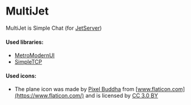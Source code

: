 # MultiJet
MultiJet is Simple Chat (for [JetServer](https://github.com/Informatiger/JetServer))

#### Used libraries:
* [MetroModernUI](https://github.com/dennismagno/metroframework-modern-ui)
* [SimpleTCP](https://github.com/BrandonPotter/SimpleTCP)

#### Used icons:
* The plane icon was made by [Pixel Buddha](https://www.flaticon.com/authors/pixel-buddha) from [www.flaticon.com](https://www.flaticon.com/) and is licensed by [CC 3.0 BY](http://creativecommons.org/licenses/by/3.0/CC)
